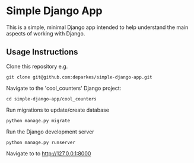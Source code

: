 # Simple Django App
This is a simple, minimal Django app intended to help understand the main aspects of working with Django.

## Usage Instructions
Clone this repository e.g.

```
git clone git@github.com:deparkes/simple-django-app.git
```

Navigate to the 'cool_counters' Django project:

```
cd simple-django-app/cool_counters
```

Run migrations to update/create database
```
python manage.py migrate
```

Run the Django development server
```
python manage.py runserver
```

Navigate to to http://127.0.0.1:8000

